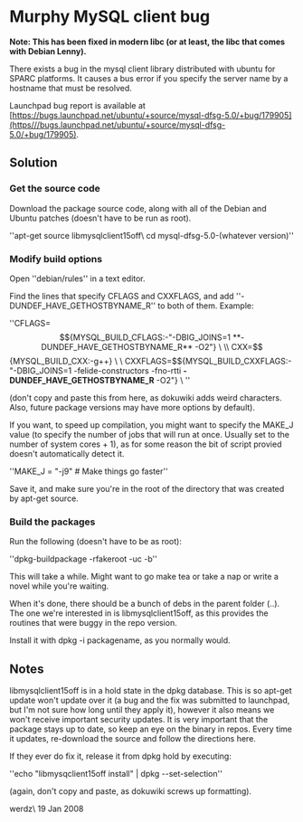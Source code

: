 # Murphy MySQL client bug

**Note: This has been fixed in modern libc (or at least, the libc that comes with Debian Lenny).**

There exists a bug in the mysql client library distributed with ubuntu for SPARC platforms. It causes a bus error if you specify the server name by a hostname that must be resolved.

Launchpad bug report is available at [https://bugs.launchpad.net/ubuntu/+source/mysql-dfsg-5.0/+bug/179905](https///bugs.launchpad.net/ubuntu/+source/mysql-dfsg-5.0/+bug/179905).

## Solution

### Get the source code

Download the package source code, along with all of the Debian and Ubuntu patches (doesn't have to be run as root).

''apt-get source libmysqlclient15off\\
cd mysql-dfsg-5.0-(whatever version)''

### Modify build options

Open ''debian/rules'' in a text editor.

Find the lines that specify CFLAGS and CXXFLAGS, and add ''-DUNDEF_HAVE_GETHOSTBYNAME_R'' to both of them. Example:

''CFLAGS=$${MYSQL_BUILD_CFLAGS:-"-DBIG_JOINS=1 **-DUNDEF_HAVE_GETHOSTBYNAME_R** -O2"} \ \\
CXX=$${MYSQL_BUILD_CXX:-g++} \ \\
CXXFLAGS=$${MYSQL_BUILD_CXXFLAGS:-"-DBIG_JOINS=1 -felide-constructors -fno-rtti **-DUNDEF_HAVE_GETHOSTBYNAME_R** -O2"} \ ''

(don't copy and paste this from here, as dokuwiki adds weird characters. Also, future package versions may have more options by default).

If you want, to speed up compilation, you might want to specify the MAKE_J value (to specify the number of jobs that will run at once. Usually set to the number of system cores + 1), as for some reason the bit of script provied doesn't automatically detect it.

''MAKE_J = "-j9" # Make things go faster''

Save it, and make sure you're in the root of the directory that was created by apt-get source.

### Build the packages

Run the following (doesn't have to be as root):

''dpkg-buildpackage -rfakeroot -uc -b''

This will take a while. Might want to go make tea or take a nap or write a novel while you're waiting.

When it's done, there should be a bunch of debs in the parent folder (..). The one we're interested in is libmysqlclient15off, as this provides the routines that were buggy in the repo version.

Install it with dpkg -i packagename, as you normally would.

## Notes

libmysqlclient15off is in a hold state in the dpkg database. This is so apt-get update won't update over it (a bug and the fix was submitted to launchpad, but I'm not sure how long until they apply it), however it also means we won't receive important security updates. It is very important that the package stays up to date, so keep an eye on the binary in repos. Every time it updates, re-download the source and follow the directions here.

If they ever do fix it, release it from dpkg hold by executing:

''echo "libmysqclient15off install" | dpkg --set-selection''

(again, don't copy and paste, as dokuwiki screws up formatting).


werdz\\
19 Jan 2008
